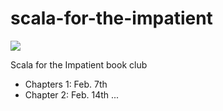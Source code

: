 # scala-for-the-impatient
![](https://www.bingeclock.com/memes/futurama___get_to_the_point.jpg)

Scala for the Impatient book club

- Chapters 1: Feb. 7th
- Chapter 2: Feb. 14th
...
